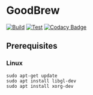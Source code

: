# GoodBrew

[![Build](https://github.com/TrashCoder94/GoodBrew/actions/workflows/build.yml/badge.svg)](https://github.com/TrashCoder94/GoodBrew/actions/workflows/build.yml)
[![Test](https://github.com/TrashCoder94/GoodBrew/actions/workflows/test.yml/badge.svg)](https://github.com/TrashCoder94/GoodBrew/actions/workflows/test.yml)
[![Codacy Badge](https://app.codacy.com/project/badge/Grade/1640b63da8a1499a8ab98a72cb31c560)](https://www.codacy.com/gh/TrashCoder94/GoodBrew/dashboard?utm_source=github.com&amp;utm_medium=referral&amp;utm_content=TrashCoder94/GoodBrew&amp;utm_campaign=Badge_Grade)

## Prerequisites

### Linux
```
sudo apt-get update
sudo apt install libgl-dev
sudo apt install xorg-dev
```